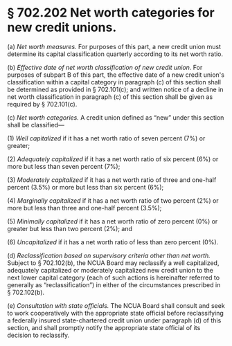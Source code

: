 # § 702.202   Net worth categories for new credit unions.

(a) *Net worth measures.* For purposes of this part, a new credit union must determine its capital classification quarterly according to its net worth ratio.


(b) *Effective date of net worth classification of new credit union.* For purposes of subpart B of this part, the effective date of a new credit union's classification within a capital category in paragraph (c) of this section shall be determined as provided in § 702.101(c); and written notice of a decline in net worth classification in paragraph (c) of this section shall be given as required by § 702.101(c).


(c) *Net worth categories.* A credit union defined as “new” under this section shall be classified—


(1) *Well capitalized* if it has a net worth ratio of seven percent (7%) or greater;


(2) *Adequately capitalized* if it has a net worth ratio of six percent (6%) or more but less than seven percent (7%);


(3) *Moderately capitalized* if it has a net worth ratio of three and one-half percent (3.5%) or more but less than six percent (6%);


(4) *Marginally capitalized* if it has a net worth ratio of two percent (2%) or more but less than three and one-half percent (3.5%);


(5) *Minimally capitalized* if it has a net worth ratio of zero percent (0%) or greater but less than two percent (2%); and


(6) *Uncapitalized* if it has a net worth ratio of less than zero percent (0%).


(d) *Reclassification based on supervisory criteria other than net worth.* Subject to § 702.102(b), the NCUA Board may reclassify a well capitalized, adequately capitalized or moderately capitalized new credit union to the next lower capital category (each of such actions is hereinafter referred to generally as “reclassification”) in either of the circumstances prescribed in § 702.102(b).


(e) *Consultation with state officials.* The NCUA Board shall consult and seek to work cooperatively with the appropriate state official before reclassifying a federally insured state-chartered credit union under paragraph (d) of this section, and shall promptly notify the appropriate state official of its decision to reclassify.




